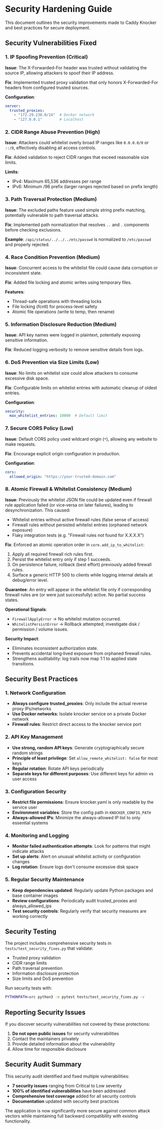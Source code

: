 # Security Hardening Guide

This document outlines the security improvements made to Caddy Knocker and best practices for secure deployment.

## Security Vulnerabilities Fixed

### 1. IP Spoofing Prevention (Critical)

**Issue**: The X-Forwarded-For header was trusted without validating the source IP, allowing attackers to spoof their IP address.

**Fix**: Implemented trusted proxy validation that only honors X-Forwarded-For headers from configured trusted sources.

**Configuration**:
```yaml
server:
  trusted_proxies:
    - "172.29.238.0/24"  # Docker network
    - "127.0.0.1"        # Localhost
```

### 2. CIDR Range Abuse Prevention (High)

**Issue**: Attackers could whitelist overly broad IP ranges like `0.0.0.0/0` or `::/0`, effectively disabling all access controls.

**Fix**: Added validation to reject CIDR ranges that exceed reasonable size limits.

**Limits**:
- IPv4: Maximum 65,536 addresses per range
- IPv6: Minimum /96 prefix (larger ranges rejected based on prefix length)

### 3. Path Traversal Protection (Medium)

**Issue**: The excluded paths feature used simple string prefix matching, potentially vulnerable to path traversal attacks.

**Fix**: Implemented path normalization that resolves `..` and `.` components before checking exclusions.

**Example**: `/api/status/../../../etc/passwd` is normalized to `/etc/passwd` and properly rejected.


### 4. Race Condition Prevention (Medium)

**Issue**: Concurrent access to the whitelist file could cause data corruption or inconsistent state.

**Fix**: Added file locking and atomic writes using temporary files.

**Features**:
- Thread-safe operations with threading locks
- File locking (fcntl) for process-level safety
- Atomic file operations (write to temp, then rename)

### 5. Information Disclosure Reduction (Medium)

**Issue**: API key names were logged in plaintext, potentially exposing sensitive information.

**Fix**: Reduced logging verbosity to remove sensitive details from logs.

### 6. DoS Prevention via Size Limits (Low)

**Issue**: No limits on whitelist size could allow attackers to consume excessive disk space.

**Fix**: Configurable limits on whitelist entries with automatic cleanup of oldest entries.

**Configuration**:
```yaml
security:
  max_whitelist_entries: 10000  # Default limit
```

### 7. Secure CORS Policy (Low)

**Issue**: Default CORS policy used wildcard origin (`*`), allowing any website to make requests.

**Fix**: Encourage explicit origin configuration in production.

**Configuration**:
```yaml
cors:
  allowed_origin: "https://your-trusted-domain.com"
```

### 8. Atomic Firewall & Whitelist Consistency (Medium)

**Issue**: Previously the whitelist JSON file could be updated even if firewall rule application failed (or vice‑versa on later failures), leading to desynchronization. This caused:
- Whitelist entries without active firewall rules (false sense of access)
- Firewall rules without persisted whitelist entries (orphaned network exposure)
- Flaky integration tests (e.g. "Firewall rules not found for X.X.X.X")

**Fix**: Enforced an atomic operation order in `core.add_ip_to_whitelist`:
1. Apply all required firewall rich rules first.
2. Persist the whitelist entry only if step 1 succeeds.
3. On persistence failure, rollback (best effort) previously added firewall rules.
4. Surface a generic HTTP 500 to clients while logging internal details at debug/error level.

**Guarantee**: An entry will appear in the whitelist file only if corresponding firewall rules are (or were just successfully) active. No partial success states.

**Operational Signals**:
- `FirewallApplyError` -> No whitelist mutation occurred.
- `WhitelistPersistError` -> Rollback attempted; investigate disk / permission / volume issues.

**Security Impact**:
- Eliminates inconsistent authorization state.
- Prevents accidental long‑lived exposure from orphaned firewall rules.
- Strengthens auditability: log trails now map 1:1 to applied state transitions.

## Security Best Practices

### 1. Network Configuration

- **Always configure trusted_proxies**: Only include the actual reverse proxy IPs/networks
- **Use Docker networks**: Isolate knocker service on a private Docker network
- **Firewall rules**: Restrict direct access to the knocker service port

### 2. API Key Management

- **Use strong, random API keys**: Generate cryptographically secure random strings
- **Principle of least privilege**: Set `allow_remote_whitelist: false` for most keys
- **Regular rotation**: Rotate API keys periodically
- **Separate keys for different purposes**: Use different keys for admin vs user access

### 3. Configuration Security

- **Restrict file permissions**: Ensure knocker.yaml is only readable by the service user
- **Environment variables**: Store the config path in `KNOCKER_CONFIG_PATH`
- **Always-allowed IPs**: Minimize the always-allowed IP list to only essential systems

### 4. Monitoring and Logging

- **Monitor failed authentication attempts**: Look for patterns that might indicate attacks
- **Set up alerts**: Alert on unusual whitelist activity or configuration changes
- **Log rotation**: Ensure logs don't consume excessive disk space

### 5. Regular Security Maintenance

- **Keep dependencies updated**: Regularly update Python packages and base container images
- **Review configurations**: Periodically audit trusted_proxies and always_allowed_ips
- **Test security controls**: Regularly verify that security measures are working correctly

## Security Testing

The project includes comprehensive security tests in `tests/test_security_fixes.py` that validate:

- Trusted proxy validation
- CIDR range limits
- Path traversal prevention
- Information disclosure protection
- Size limits and DoS prevention

Run security tests with:
```bash
PYTHONPATH=src python3 -m pytest tests/test_security_fixes.py -v
```

## Reporting Security Issues

If you discover security vulnerabilities not covered by these protections:

1. **Do not open public issues** for security vulnerabilities
2. Contact the maintainers privately
3. Provide detailed information about the vulnerability
4. Allow time for responsible disclosure

## Security Audit Summary

This security audit identified and fixed multiple vulnerabilities:

- **7 security issues** ranging from Critical to Low severity
- **100% of identified vulnerabilities** have been addressed
- **Comprehensive test coverage** added for all security controls
- **Documentation** updated with security best practices

The application is now significantly more secure against common attack vectors while maintaining full backward compatibility with existing functionality.